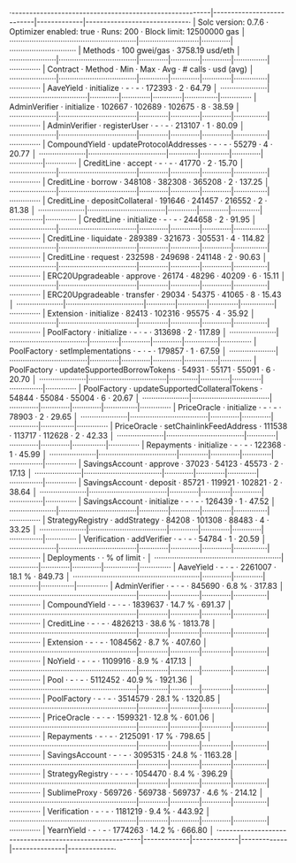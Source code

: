 ·--------------------------------------------------------|---------------------------|-------------|-----------------------------·
|                  Solc version: 0.7.6                   ·  Optimizer enabled: true  ·  Runs: 200  ·  Block limit: 12500000 gas  │
·························································|···························|·············|······························
|  Methods                                               ·              100 gwei/gas               ·       3758.19 usd/eth       │
·····················|···································|·············|·············|·············|···············|··············
|  Contract          ·  Method                           ·  Min        ·  Max        ·  Avg        ·  # calls      ·  usd (avg)  │
·····················|···································|·············|·············|·············|···············|··············
|  AaveYield         ·  initialize                       ·          -  ·          -  ·     172393  ·            2  ·      64.79  │
·····················|···································|·············|·············|·············|···············|··············
|  AdminVerifier     ·  initialize                       ·     102667  ·     102689  ·     102675  ·            8  ·      38.59  │
·····················|···································|·············|·············|·············|···············|··············
|  AdminVerifier     ·  registerUser                     ·          -  ·          -  ·     213107  ·            1  ·      80.09  │
·····················|···································|·············|·············|·············|···············|··············
|  CompoundYield     ·  updateProtocolAddresses          ·          -  ·          -  ·      55279  ·            4  ·      20.77  │
·····················|···································|·············|·············|·············|···············|··············
|  CreditLine        ·  accept                           ·          -  ·          -  ·      41770  ·            2  ·      15.70  │
·····················|···································|·············|·············|·············|···············|··············
|  CreditLine        ·  borrow                           ·     348108  ·     382308  ·     365208  ·            2  ·     137.25  │
·····················|···································|·············|·············|·············|···············|··············
|  CreditLine        ·  depositCollateral                ·     191646  ·     241457  ·     216552  ·            2  ·      81.38  │
·····················|···································|·············|·············|·············|···············|··············
|  CreditLine        ·  initialize                       ·          -  ·          -  ·     244658  ·            2  ·      91.95  │
·····················|···································|·············|·············|·············|···············|··············
|  CreditLine        ·  liquidate                        ·     289389  ·     321673  ·     305531  ·            4  ·     114.82  │
·····················|···································|·············|·············|·············|···············|··············
|  CreditLine        ·  request                          ·     232598  ·     249698  ·     241148  ·            2  ·      90.63  │
·····················|···································|·············|·············|·············|···············|··············
|  ERC20Upgradeable  ·  approve                          ·      26174  ·      48296  ·      40209  ·            6  ·      15.11  │
·····················|···································|·············|·············|·············|···············|··············
|  ERC20Upgradeable  ·  transfer                         ·      29034  ·      54375  ·      41065  ·            8  ·      15.43  │
·····················|···································|·············|·············|·············|···············|··············
|  Extension         ·  initialize                       ·      82413  ·     102316  ·      95575  ·            4  ·      35.92  │
·····················|···································|·············|·············|·············|···············|··············
|  PoolFactory       ·  initialize                       ·          -  ·          -  ·     313698  ·            2  ·     117.89  │
·····················|···································|·············|·············|·············|···············|··············
|  PoolFactory       ·  setImplementations               ·          -  ·          -  ·     179857  ·            1  ·      67.59  │
·····················|···································|·············|·············|·············|···············|··············
|  PoolFactory       ·  updateSupportedBorrowTokens      ·      54931  ·      55171  ·      55091  ·            6  ·      20.70  │
·····················|···································|·············|·············|·············|···············|··············
|  PoolFactory       ·  updateSupportedCollateralTokens  ·      54844  ·      55084  ·      55004  ·            6  ·      20.67  │
·····················|···································|·············|·············|·············|···············|··············
|  PriceOracle       ·  initialize                       ·          -  ·          -  ·      78903  ·            2  ·      29.65  │
·····················|···································|·············|·············|·············|···············|··············
|  PriceOracle       ·  setChainlinkFeedAddress          ·     111538  ·     113717  ·     112628  ·            2  ·      42.33  │
·····················|···································|·············|·············|·············|···············|··············
|  Repayments        ·  initialize                       ·          -  ·          -  ·     122368  ·            1  ·      45.99  │
·····················|···································|·············|·············|·············|···············|··············
|  SavingsAccount    ·  approve                          ·      37023  ·      54123  ·      45573  ·            2  ·      17.13  │
·····················|···································|·············|·············|·············|···············|··············
|  SavingsAccount    ·  deposit                          ·      85721  ·     119921  ·     102821  ·            2  ·      38.64  │
·····················|···································|·············|·············|·············|···············|··············
|  SavingsAccount    ·  initialize                       ·          -  ·          -  ·     126439  ·            1  ·      47.52  │
·····················|···································|·············|·············|·············|···············|··············
|  StrategyRegistry  ·  addStrategy                      ·      84208  ·     101308  ·      88483  ·            4  ·      33.25  │
·····················|···································|·············|·············|·············|···············|··············
|  Verification      ·  addVerifier                      ·          -  ·          -  ·      54784  ·            1  ·      20.59  │
·····················|···································|·············|·············|·············|···············|··············
|  Deployments                                           ·                                         ·  % of limit   ·             │
·························································|·············|·············|·············|···············|··············
|  AaveYield                                             ·          -  ·          -  ·    2261007  ·       18.1 %  ·     849.73  │
·························································|·············|·············|·············|···············|··············
|  AdminVerifier                                         ·          -  ·          -  ·     845690  ·        6.8 %  ·     317.83  │
·························································|·············|·············|·············|···············|··············
|  CompoundYield                                         ·          -  ·          -  ·    1839637  ·       14.7 %  ·     691.37  │
·························································|·············|·············|·············|···············|··············
|  CreditLine                                            ·          -  ·          -  ·    4826213  ·       38.6 %  ·    1813.78  │
·························································|·············|·············|·············|···············|··············
|  Extension                                             ·          -  ·          -  ·    1084562  ·        8.7 %  ·     407.60  │
·························································|·············|·············|·············|···············|··············
|  NoYield                                               ·          -  ·          -  ·    1109916  ·        8.9 %  ·     417.13  │
·························································|·············|·············|·············|···············|··············
|  Pool                                                  ·          -  ·          -  ·    5112452  ·       40.9 %  ·    1921.36  │
·························································|·············|·············|·············|···············|··············
|  PoolFactory                                           ·          -  ·          -  ·    3514579  ·       28.1 %  ·    1320.85  │
·························································|·············|·············|·············|···············|··············
|  PriceOracle                                           ·          -  ·          -  ·    1599321  ·       12.8 %  ·     601.06  │
·························································|·············|·············|·············|···············|··············
|  Repayments                                            ·          -  ·          -  ·    2125091  ·         17 %  ·     798.65  │
·························································|·············|·············|·············|···············|··············
|  SavingsAccount                                        ·          -  ·          -  ·    3095315  ·       24.8 %  ·    1163.28  │
·························································|·············|·············|·············|···············|··············
|  StrategyRegistry                                      ·          -  ·          -  ·    1054470  ·        8.4 %  ·     396.29  │
·························································|·············|·············|·············|···············|··············
|  SublimeProxy                                          ·     569726  ·     569738  ·     569737  ·        4.6 %  ·     214.12  │
·························································|·············|·············|·············|···············|··············
|  Verification                                          ·          -  ·          -  ·    1181219  ·        9.4 %  ·     443.92  │
·························································|·············|·············|·············|···············|··············
|  YearnYield                                            ·          -  ·          -  ·    1774263  ·       14.2 %  ·     666.80  │
·--------------------------------------------------------|-------------|-------------|-------------|---------------|-------------·